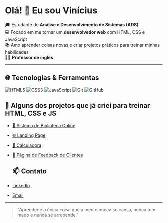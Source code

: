 # Olá! 👋 Eu sou Vinícius

🎓 Estudante de **Análise e Desenvolvimento de Sistemas (ADS)**  
💻 Focado em me tornar um **desenvolvedor web** com HTML, CSS e JavaScript  
📚 Amo aprender coisas novas e criar projetos práticos para treinar minhas habilidades  
🧑‍🏫 **Professor de inglês**

---
## 🌐 Tecnologias & Ferramentas
![HTML5](https://img.shields.io/badge/-HTML5-E34F26?logo=html5&logoColor=white)
![CSS3](https://img.shields.io/badge/-CSS3-1572B6?logo=css3)
![JavaScript](https://img.shields.io/badge/-JavaScript-F7DF1E?logo=javascript&logoColor=black)
![Git](https://img.shields.io/badge/-Git-F05032?logo=git&logoColor=white)
![GitHub](https://img.shields.io/badge/-GitHub-181717?logo=github&logoColor=white)

## 🚀 Alguns dos projetos que já criei para treinar HTML, CSS e JS
- [📖 Sistema de Biblioteca Online](https://vinivmarinho.github.io/projetos/biblioteca/index.html)  
- [🌐 Landing Page](https://vinivmarinho.github.io/projetos/landing_page/index.html)  
- [🧮 Calculadora](https://vinivmarinho.github.io/projetos/calculadora/index.html)  
- [💬 Página de Feedback de Clientes](https://vinivmarinho.github.io/projetos/feedback_clientes/index.html)

  ## 📫 Contato

- [LinkedIn](https://www.linkedin.com/in/vin%C3%ADcius-marinho-376a8a365/)  
- [Email](mailto:vini.marinho2004@gmail.com)
  
---


> "Aprender é a única coisa que a mente nunca se cansa, nunca tem medo e nunca se arrepende." 


